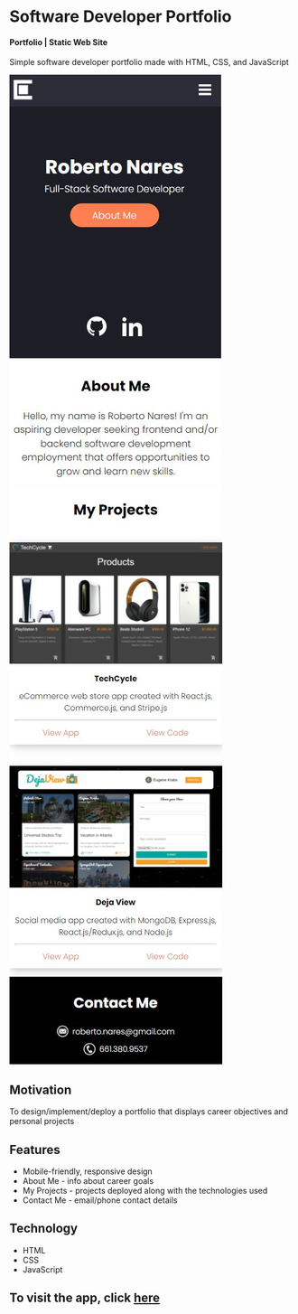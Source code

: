 # Software Developer Portfolio

#### Portfolio | Static Web Site

Simple software developer portfolio made with HTML, CSS, and JavaScript

![Portfolio Hero](https://raw.githubusercontent.com/rjnares/portfolio/main/src/images/portfolio-hero.JPG)
![Portfolio About](https://raw.githubusercontent.com/rjnares/portfolio/main/src/images/portfolio-about.JPG)
![Portfolio Projects](https://raw.githubusercontent.com/rjnares/portfolio/main/src/images/portfolio-projects.JPG)
![Portfolio Project 2](https://raw.githubusercontent.com/rjnares/portfolio/main/src/images/portfolio-projects-2.JPG)
![Portfolio Contact](https://raw.githubusercontent.com/rjnares/portfolio/main/src/images/portfolio-contact.JPG)

## Motivation

To design/implement/deploy a portfolio that displays career objectives and personal projects

## Features

- Mobile-friendly, responsive design
- About Me - info about career goals
- My Projects - projects deployed along with the technologies used
- Contact Me - email/phone contact details

## Technology

- HTML
- CSS
- JavaScript

## To visit the app, click [here]()
